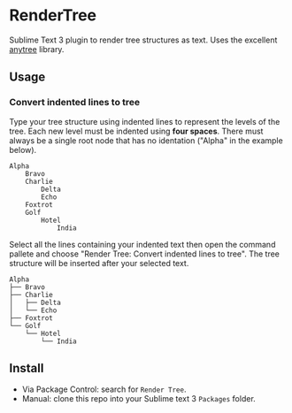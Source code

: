 # RenderTree

Sublime Text 3 plugin to render tree structures as text. Uses the
excellent [anytree](https://github.com/c0fec0de/anytree) library.

## Usage

### Convert indented lines to tree

Type your tree structure using indented lines to represent the levels
of the tree. Each new level must be indented using **four spaces**. There
must always be a single root node that has no identation ("Alpha" in
the example below).

```text
Alpha
    Bravo
    Charlie
        Delta
        Echo
    Foxtrot
    Golf
        Hotel
            India
```

Select all the lines containing your indented text then open the
command pallete and choose "Render Tree: Convert indented lines to tree".
The tree structure will be inserted after your selected text.

```text
Alpha
├── Bravo
├── Charlie
│   ├── Delta
│   └── Echo
├── Foxtrot
└── Golf
    └── Hotel
        └── India
```

## Install

- Via Package Control: search for `Render Tree`.
- Manual: clone this repo into your Sublime text 3 `Packages` folder.
